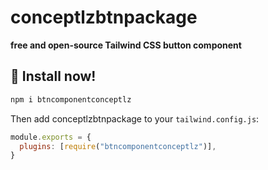 # conceptlzbtnpackage

**free and open-source Tailwind CSS button component**

## 📀 Install now!

```bash
npm i btncomponentconceptlz
```

Then add conceptlzbtnpackage to your `tailwind.config.js`:

```js
module.exports = {
  plugins: [require("btncomponentconceptlz")],
}
```
